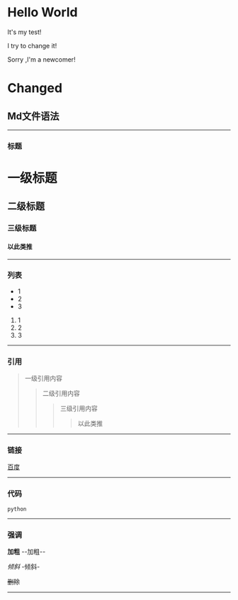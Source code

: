 # Hello World
It's my test!

I try to change it! 

Sorry ,I'm a newcomer!

# Changed
## Md文件语法
***
### 标题
# 一级标题
## 二级标题
### 三级标题
#### 以此类推
---
### 列表
- 1
- 2
- 3
1. 1
2. 2
3. 3
***
### 引用
> 一级引用内容
>> 二级引用内容
>>> 三级引用内容
>>>> 以此类推
---
### 链接
[百度](http://baidu.com)
***
### 代码
```
python
```
---
### 强调
**加粗** --加粗--

*倾斜* -倾斜-

~~删除~~
***









